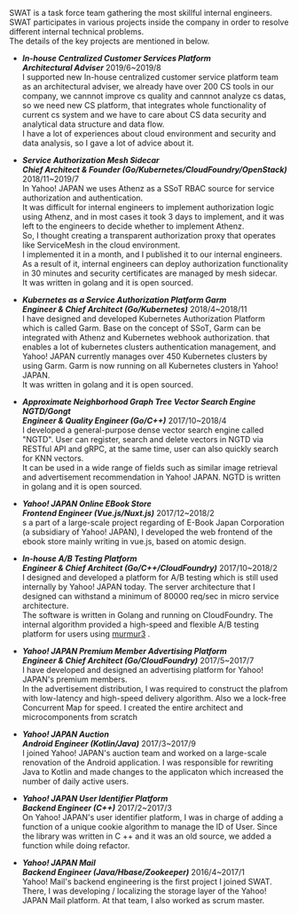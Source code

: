 SWAT is a task force team gathering the most skillful internal engineers. SWAT participates in various projects inside the company in order to resolve different internal technical problems.  
The details of the key projects are mentioned in below.  

- ***In-house Centralized Customer Services Platform   
Architectural Adviser***	2019/6~2019/8  
I supported new In-house centralized customer service platform team as an architectural adviser, we already have over 200 CS tools in our company, we cannnot improve cs quality and cannnot analyze cs datas, so we need new CS platform, that integrates whole functionality of current cs system and we have to care about CS data security and analytical data structure and data flow.  
I have a lot of experiences about cloud environment and security and data analysis, so I gave a lot of advice about it.  

- ***Service Authorization Mesh Sidecar   
Chief Architect & Founder (Go/Kubernetes/CloudFoundry/OpenStack)***	2018/11~2019/7  
In Yahoo! JAPAN we uses Athenz as a SSoT RBAC source for service authorization and authentication.  
It was difficult for internal engineers to implement authorization logic using Athenz, and in most cases it took 3 days to implement, and it was left to the engineers to decide whether to implement Athenz.  
So, I thought creating a transparent authorization proxy that operates like ServiceMesh in the cloud environment.  
I implemented it in a month, and I published it to our internal engineers.  
As a result of it, internal engineers can deploy authorization functionality in 30 minutes and security certificates are managed by mesh sidecar.  
It was written in golang and it is open sourced.  

- ***Kubernetes as a Service Authorization Platform Garm   
Engineer & Chief Architect (Go/Kubernetes)***	2018/4~2018/11  
 I have designed and developed Kubernetes Authorization Platform which is called Garm. Base on the concept of SSoT, Garm can be integrated with Athenz and Kubernetes webhook authorization. that enables a lot of kubernetes clusters authentication management, and Yahoo! JAPAN currently manages over 450 Kubernetes clusters by using Garm. Garm is now running on all Kubernetes clusters in Yahoo! JAPAN.  
It was written in golang and it is open sourced.  

- ***Approximate Neighborhood Graph Tree Vector Search Engine NGTD/Gongt   
 Engineer & Quality Engineer (Go/C++)***	2017/10~2018/4  
I developed a general-purpose dense vector search engine called "NGTD". User can register, search and delete vectors in NGTD via RESTful API and gRPC, at the same time, user can also quickly search for KNN vectors.  
It can be used in a wide range of fields such as similar image retrieval and advertisement recommendation in Yahoo! JAPAN. NGTD is written in golang and it is open sourced.  

- ***Yahoo! JAPAN Online EBook Store   
Frontend Engineer (Vue.js/Nuxt.js)***	2017/12~2018/2  
s a part of a large-scale project regarding of E-Book Japan Corporation (a subsidiary of Yahoo! JAPAN), I developed the web frontend of the ebook store mainly writing in vue.js, based on atomic design.  

- ***In-house A/B Testing Platform   
Engineer & Chief Architect (Go/C++/CloudFoundry)***	2017/10~2018/2  
I designed and developed a platform for A/B testing which is still used internally by Yahoo! JAPAN today.  The server architecture that I designed can withstand a minimum of 80000 req/sec in micro service architecture.   
The software is written in Golang and running on CloudFoundry.  The internal algorithm provided a high-speed and flexible A/B testing platform for users using [murmur3](https://github.com/kpango/murmur3) .

- ***Yahoo! JAPAN Premium Member Advertising Platform   
Engineer & Chief Architect (Go/CloudFoundry)***	2017/5~2017/7  
I have developed and designed an advertising platform for Yahoo! JAPAN's premium members.  
In the advertisement distribution, I was required to construct the plafrom with low-latency and high-speed delivery algorithm.  Also we a lock-free Concurrent Map for speed. I created the entire architect and microcomponents from scratch

- ***Yahoo! JAPAN Auction   
Android Engineer (Kotlin/Java)***	2017/3~2017/9  
I joined Yahoo! JAPAN's auction team and worked on a large-scale renovation of the Android application.  I was responsible for rewriting Java to Kotlin and made changes to the applicaton which increased the number of daily active users.

- ***Yahoo! JAPAN User Identifier Platform   
Backend Engineer (C++)***	2017/2~2017/3  
On Yahoo! JAPAN's user identifier platform, I was in charge of adding a function of a unique cookie algorithm to manage the ID of User.  Since the library was written in C ++ and it was an old source, we added a function while doing refactor.

- ***Yahoo! JAPAN Mail   
Backend Engineer (Java/Hbase/Zookeeper)***	2016/4~2017/1  
Yahoo! Mail's backend engineering is the first project I joined SWAT.  
There, I was developing / localizing the storage layer of the Yahoo! JAPAN Mail platform.  At that team, I also worked as scrum master.
